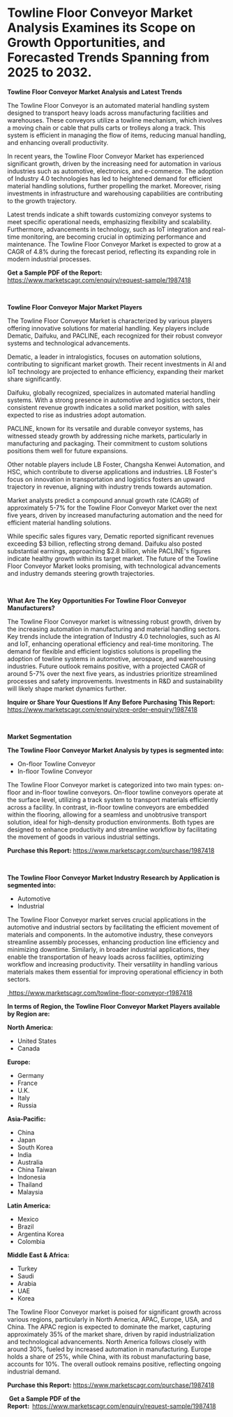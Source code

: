 <p><h1>Towline Floor Conveyor Market Analysis Examines its Scope on Growth Opportunities, and Forecasted Trends Spanning from 2025 to 2032.</h1></p><p><strong>Towline Floor Conveyor Market Analysis and Latest Trends</strong></p>
<p><p>The Towline Floor Conveyor is an automated material handling system designed to transport heavy loads across manufacturing facilities and warehouses. These conveyors utilize a towline mechanism, which involves a moving chain or cable that pulls carts or trolleys along a track. This system is efficient in managing the flow of items, reducing manual handling, and enhancing overall productivity.</p><p>In recent years, the Towline Floor Conveyor Market has experienced significant growth, driven by the increasing need for automation in various industries such as automotive, electronics, and e-commerce. The adoption of Industry 4.0 technologies has led to heightened demand for efficient material handling solutions, further propelling the market. Moreover, rising investments in infrastructure and warehousing capabilities are contributing to the growth trajectory.</p><p>Latest trends indicate a shift towards customizing conveyor systems to meet specific operational needs, emphasizing flexibility and scalability. Furthermore, advancements in technology, such as IoT integration and real-time monitoring, are becoming crucial in optimizing performance and maintenance. The Towline Floor Conveyor Market is expected to grow at a CAGR of 4.8% during the forecast period, reflecting its expanding role in modern industrial processes.</p></p>
<p><strong>Get a Sample PDF of the Report:&nbsp;</strong> <a href="https://www.marketscagr.com/enquiry/request-sample/1987418?utm_campaign=2110&utm_medium=2&utm_source=Github&utm_content=ia&utm_term=12042025&utm_id=towline-floor-conveyor">https://www.marketscagr.com/enquiry/request-sample/1987418</a></p>
<p>&nbsp;</p>
<p><strong>Towline Floor Conveyor Major Market Players</strong></p>
<p><p>The Towline Floor Conveyor Market is characterized by various players offering innovative solutions for material handling. Key players include Dematic, Daifuku, and PACLINE, each recognized for their robust conveyor systems and technological advancements. </p><p>Dematic, a leader in intralogistics, focuses on automation solutions, contributing to significant market growth. Their recent investments in AI and IoT technology are projected to enhance efficiency, expanding their market share significantly.</p><p>Daifuku, globally recognized, specializes in automated material handling systems. With a strong presence in automotive and logistics sectors, their consistent revenue growth indicates a solid market position, with sales expected to rise as industries adopt automation.</p><p>PACLINE, known for its versatile and durable conveyor systems, has witnessed steady growth by addressing niche markets, particularly in manufacturing and packaging. Their commitment to custom solutions positions them well for future expansions.</p><p>Other notable players include LB Foster, Changsha Kenwei Automation, and HSC, which contribute to diverse applications and industries. LB Foster's focus on innovation in transportation and logistics fosters an upward trajectory in revenue, aligning with industry trends towards automation.</p><p>Market analysts predict a compound annual growth rate (CAGR) of approximately 5-7% for the Towline Floor Conveyor Market over the next five years, driven by increased manufacturing automation and the need for efficient material handling solutions. </p><p>While specific sales figures vary, Dematic reported significant revenues exceeding $3 billion, reflecting strong demand. Daifuku also posted substantial earnings, approaching $2.8 billion, while PACLINE's figures indicate healthy growth within its target market. The future of the Towline Floor Conveyor Market looks promising, with technological advancements and industry demands steering growth trajectories.</p></p>
<p>&nbsp;</p>
<p><strong>What Are The Key Opportunities For Towline Floor Conveyor Manufacturers?</strong></p>
<p><p>The Towline Floor Conveyor market is witnessing robust growth, driven by the increasing automation in manufacturing and material handling sectors. Key trends include the integration of Industry 4.0 technologies, such as AI and IoT, enhancing operational efficiency and real-time monitoring. The demand for flexible and efficient logistics solutions is propelling the adoption of towline systems in automotive, aerospace, and warehousing industries. Future outlook remains positive, with a projected CAGR of around 5-7% over the next five years, as industries prioritize streamlined processes and safety improvements. Investments in R&D and sustainability will likely shape market dynamics further.</p></p>
<p><strong>Inquire or Share Your Questions If Any Before Purchasing This Report:</strong> <a href="https://www.marketscagr.com/enquiry/pre-order-enquiry/1987418?utm_campaign=2110&utm_medium=2&utm_source=Github&utm_content=ia&utm_term=12042025&utm_id=towline-floor-conveyor">https://www.marketscagr.com/enquiry/pre-order-enquiry/1987418</a></p>
<p>&nbsp;</p>
<p><strong>Market Segmentation</strong></p>
<p><strong>The Towline Floor Conveyor Market Analysis by types is segmented into:</strong></p>
<p><ul><li>On-floor Towline Conveyor</li><li>In-floor Towline Conveyor</li></ul></p>
<p><p>The Towline Floor Conveyor market is categorized into two main types: on-floor and in-floor towline conveyors. On-floor towline conveyors operate at the surface level, utilizing a track system to transport materials efficiently across a facility. In contrast, in-floor towline conveyors are embedded within the flooring, allowing for a seamless and unobtrusive transport solution, ideal for high-density production environments. Both types are designed to enhance productivity and streamline workflow by facilitating the movement of goods in various industrial settings.</p></p>
<p><strong>Purchase this Report:&nbsp;</strong><a href="https://www.marketscagr.com/purchase/1987418?utm_campaign=2110&utm_medium=2&utm_source=Github&utm_content=ia&utm_term=12042025&utm_id=towline-floor-conveyor">https://www.marketscagr.com/purchase/1987418</a></p>
<p>&nbsp;</p>
<p><strong>The Towline Floor Conveyor Market Industry Research by Application is segmented into:</strong></p>
<p><ul><li>Automotive</li><li>Industrial</li></ul></p>
<p><p>The Towline Floor Conveyor market serves crucial applications in the automotive and industrial sectors by facilitating the efficient movement of materials and components. In the automotive industry, these conveyors streamline assembly processes, enhancing production line efficiency and minimizing downtime. Similarly, in broader industrial applications, they enable the transportation of heavy loads across facilities, optimizing workflow and increasing productivity. Their versatility in handling various materials makes them essential for improving operational efficiency in both sectors.</p></p>
<p><a href="https://www.marketscagr.com/towline-floor-conveyor-r1987418?utm_campaign=2110&utm_medium=2&utm_source=Github&utm_content=ia&utm_term=12042025&utm_id=towline-floor-conveyor">&nbsp;https://www.marketscagr.com/towline-floor-conveyor-r1987418</a></p>
<p><strong>In terms of Region, the Towline Floor Conveyor Market Players available by Region are:</strong></p>
<p>
    <p> <strong> North America: </strong>
        <ul>
            <li>United States</li>
            <li>Canada</li>
        </ul>
        </p> 
    <p> <strong> Europe: </strong>
        <ul>
            <li>Germany</li>
            <li>France</li>
            <li>U.K.</li>
            <li>Italy</li>
            <li>Russia</li>
        </ul>
        </p> 
    <p> <strong> Asia-Pacific: </strong>
        <ul>
            <li>China</li>
            <li>Japan</li>
            <li>South Korea</li>
            <li>India</li>
            <li>Australia</li>
            <li>China Taiwan</li>
            <li>Indonesia</li>
            <li>Thailand</li>
            <li>Malaysia</li>
        </ul>
        </p> 
    <p> <strong> Latin America: </strong>
        <ul>
            <li>Mexico</li>
            <li>Brazil</li>
            <li>Argentina Korea</li>
            <li>Colombia</li>
        </ul>
        </p> 
    <p> <strong> Middle East & Africa: </strong>
        <ul>
            <li>Turkey</li>
            <li>Saudi</li>
            <li>Arabia</li>
            <li>UAE</li>
            <li>Korea</li>
        </ul>
    </p>
    </p>
<p><p>The Towline Floor Conveyor market is poised for significant growth across various regions, particularly in North America, APAC, Europe, USA, and China. The APAC region is expected to dominate the market, capturing approximately 35% of the market share, driven by rapid industrialization and technological advancements. North America follows closely with around 30%, fueled by increased automation in manufacturing. Europe holds a share of 25%, while China, with its robust manufacturing base, accounts for 10%. The overall outlook remains positive, reflecting ongoing industrial demand.</p></p>
<p><strong>Purchase this Report: </strong><a href="https://www.marketscagr.com/purchase/1987418?utm_campaign=2110&utm_medium=2&utm_source=Github&utm_content=ia&utm_term=12042025&utm_id=towline-floor-conveyor">https://www.marketscagr.com/purchase/1987418</a></p>
<p>&nbsp;<strong>Get a Sample PDF of the Report:&nbsp;&nbsp;</strong><a href="https://www.marketscagr.com/enquiry/request-sample/1987418?utm_campaign=2110&utm_medium=2&utm_source=Github&utm_content=ia&utm_term=12042025&utm_id=towline-floor-conveyor">https://www.marketscagr.com/enquiry/request-sample/1987418</a></p>
<p><strong></strong></p>
<p><p></p><p></p><p></p></p>